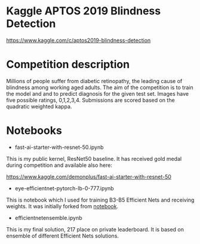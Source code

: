 # Kaggle APTOS 2019 Blindness Detection

https://www.kaggle.com/c/aptos2019-blindness-detection

# Competition description

Millions of people suffer from diabetic retinopathy, the leading cause of blindness among working aged adults. The aim of the competition is to train the model and and to predict diagnosis for the given test set. Images have five possible ratings, 0,1,2,3,4. Submissions are scored based on the quadratic weighted kappa.

# Notebooks

* fast-ai-starter-with-resnet-50.ipynb

This is my public kernel, ResNet50 baseline. It has received gold medal during competition and available also here:

https://www.kaggle.com/demonplus/fast-ai-starter-with-resnet-50


* eye-efficientnet-pytorch-lb-0-777.ipynb

This is notebook which I used for training B3-B5 Efficient Nets and receiving weights. It was initially forked from [notebook](https://www.kaggle.com/chanhu/eye-efficientnet-pytorch-lb-0-777).


* efficientnetensemble.ipynb


This is my final solution, 217 place on private leaderboard. It is based on ensemble of different Efficient Nets solutions.

